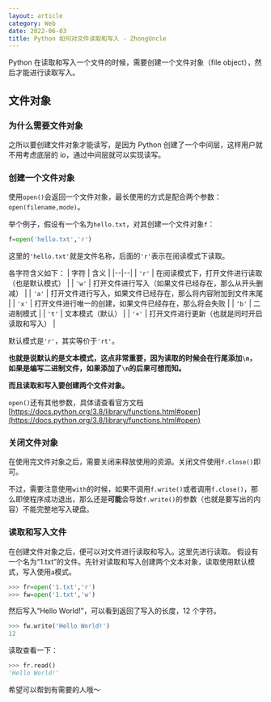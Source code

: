```yaml
---
layout: article
category: Web
date: 2022-06-03
title: Python 如何对文件读取和写入 - ZhongUncle
---
```

<!-- excerpt-start -->
Python 在读取和写入一个文件的时候，需要创建一个文件对象（file object），然后才能进行读取写入。

## 文件对象
### 为什么需要文件对象
之所以要创建文件对象才能读写，是因为 Python 创建了一个中间层，这样用户就不用考虑底层的 io，通过中间层就可以实现读写。

### 创建一个文件对象
使用`open()`会返回一个文件对象，最长使用的方式是配合两个参数：`open(filename,mode)`。

举个例子，假设有一个名为`hello.txt`，对其创建一个文件对象`f`：
```python
f=open('hello.txt','r')
```
这里的`'hello.txt'`就是文件名称，后面的`'r'`表示在阅读模式下读取。

各字符含义如下：
| 字符 | 含义 |
|--|--|
| `'r'` | 在阅读模式下，打开文件进行读取（也是默认模式） |
| `'w'` | 打开文件进行写入（如果文件已经存在，那么从开头删减） |
| `'a'` | 打开文件进行写入，如果文件已经存在，那么将内容附加到文件末尾 |
| `'x'` | 打开文件进行唯一的创建，如果文件已经存在，那么将会失败 |
| `'b'` | 二进制模式 |
| `'t'` | 文本模式（默认） |
| `'+'` | 打开文件进行更新（也就是同时开启读取和写入） |

默认模式是`'r'`，其实等价于`'rt'`。

**也就是说默认的是文本模式，这点非常重要，因为读取的时候会在行尾添加`\n`，如果是编写二进制文件，如果添加了`\n`的后果可想而知。**

**而且读取和写入要创建两个文件对象。**

`open()`还有其他参数，具体请查看官方文档 [https://docs.python.org/3.8/library/functions.html#open](https://docs.python.org/3.8/library/functions.html#open)

### 关闭文件对象
在使用完文件对象之后，需要关闭来释放使用的资源。关闭文件使用`f.close()`即可。

不过，需要注意使用`with`的时候，如果不调用`f.write()`或者调用`f.close()`，那么即使程序成功退出，那么还是**可能**会导致`f.write()`的参数（也就是要写出的内容）不能完整地写入硬盘。

### 读取和写入文件
在创建文件对象之后，便可以对文件进行读取和写入。这里先进行读取。
假设有一个名为“1.txt”的文件。先针对读取和写入创建两个文本对象，读取使用默认模式，写入使用`a`模式。

```python
>>> fr=open('1.txt','r')
>>> fw=open('1.txt','w')
```
然后写入“Hello World!”，可以看到返回了写入的长度，12 个字符。

```python
>>> fw.write('Hello World!')
12
```
读取查看一下：
```python
>>> fr.read()
'Hello World!'
```

希望可以帮到有需要的人哦～